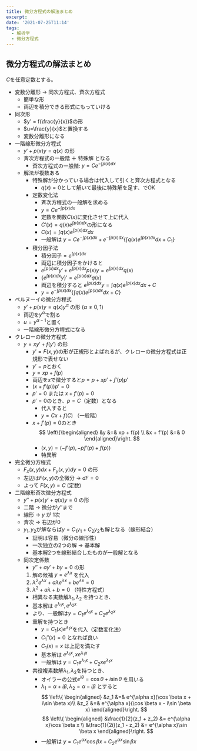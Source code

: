 ```yaml
---
title: 微分方程式の解法まとめ 
excerpt: 
date: '2021-07-25T11:14'
tags:
  - 解析学
  - 微分方程式
---
```


## 微分方程式の解法まとめ


$C$を任意定数とする。

- 変数分離形 → 同次方程式、斉次方程式
  - 簡単な形
  - 両辺を積分できる形式にもっていける
- 同次形
  - $y' = f(\frac{y}{x})$の形
  - $u=\frac{y}{x}$と置換する
  - 変数分離形になる
- 一階線形微分方程式
  - $y' + p(x)y = q(x)$ の形
  - 斉次方程式の一般階 ＋ 特殊解 となる
    - 斉次方程式の一般階: $y = Ce^{-\int p(x)dx}$
  - 解法が複数ある
    - 特殊解が分かっている場合は代入して引くと斉次方程式となる
      - $q(x)=0$として解いて最後に特殊解を足す、でOK
    - 定数変化法
      - 斉次方程式の一般解を求める
      - $y = Ce^{-\int p(x)dx}$
      - 定数を関数$C(x)$に変化させて上に代入
      - $C'(x) = q(x)e^{\int p(x)dx}$の形になる
      - $C(x) = \int q(x) e^{\int p(x)dx}dx$
      - 一般解は $y = Ce^{-\int p(x) dx} + e^{-\int p(x)dx}\{\int q(x)e^{\int p(x)dx}dx + C_1\}$
    - 積分因子法
      - 積分因子$=e^{\int p(x)dx}$
      - 両辺に積分因子をかけると
      - $e^{\int p(x)dx}y' + e^{\int p(x)dx}p(x)y = e^{\int p(x)dx} q(x)$
      - $\{e^{\int p(x)dx}y\}' = e^{\int p(x)dx}q(x)$
      - 両辺を積分すると $e^{\int p(x)dx}y = \int q(x)e^{\int p(x)dx}dx + C$
      - $y = e^{-\int p(x)dx}\{\int q(x)e^{\int p(x)dx}dx + C\}$
- ベルヌーイの微分方程式
  - $y' + p(x)y = q(x)y^\alpha$ の形 ($\alpha \neq 0,1$)
  - 両辺を$y^\alpha$で割る
  - $u = y^{\alpha-1}$と置く
  - 一階線形微分方程式になる
- クレローの微分方程式
  - $y = xy' + f(y')$ の形
    - $y'=F(x,y)$の形が正規形とよばれるが、クレローの微分方程式は正規形で表せない
    - $y'=p$とおく
    - $y=xp+f(p)$
    - 両辺を$x$で微分すると$p=p+xp'+f'(p)p'$
    - $(x+f'(p))p'=0$
    - $p'=0$ または $x+f'(p)=0$
    - $p'=0$のとき、$p=C$（定数）となる
      - 代入すると
      - $y = Cx + f(C)$ （一般階）
    - $x+f'(p)=0$のとき
      $$
      \left\{\begin{aligned}
      &y &=& xp + f(p) \\
      &x + f'(p) &=& 0
      \end{aligned}\right.
      $$
      - $(x,y) = (-f'(p), -pf'(p) + f(p))$
      - 特異解
- 完全微分方程式
  - $F_x(x,y)dx + F_y(x,y)dy = 0$ の形
  - 左辺は$F(x,y)$の全微分 → $dF = 0$
  - よって $F(x,y) = C$ (定数)
- 二階線形斉次微分方程式
  - $y'' + p(x)y' + q(x)y = 0$ の形
  - 二階 → 微分が$y''$まで
  - 線形 → $y$ が 1次
  - 斉次 → 右辺が0
  - $y_1, y_2$が解ならば$y=C_1y_1 + C_2y_2$も解となる（線形結合）
    - 証明は容易（微分の線形性）
    - 一次独立の2つの解 → 基本解
    - 基本解2つを線形結合したものが一般解となる
  - 同次定係数
    - $y'' + ay' + by = 0$ の形
    1. 解の候補 $y=e^{\lambda x}$ を代入
    2. $\lambda^2 e^{\lambda x} + a\lambda e^{\lambda x} + be^{\lambda x} = 0$
    3. $\lambda^2 + a\lambda + b = 0$ （特性方程式）
    -  相異なる実数解$\lambda_1, \lambda_2$ を持つとき、
      - 基本解は $e^{\lambda_1 x}, e^{\lambda_2 x}$ 
      - より、一般解は$y = C_1 e^{\lambda_1 x} + C_2 e^{\lambda_2 x}$
    - 重解を持つとき
      - $y=C_1(x)e^{\lambda_1 x}$を代入（定数変化法）
      - $C_1''(x) = 0$ となれば良い
      - $C_1(x) = x$ は上記を満たす
      - 基本解は $e^{\lambda_1 x}, xe^{\lambda_1 x}$
      - 一般解は $y = C_1e^{\lambda_1 x} + C_2xe^{\lambda_1 x}$
    - 共役複素数解$\lambda_1, \lambda_2$を持つとき、
      - オイラーの公式$e^{i\theta} = \cos\theta + i\sin\theta$ を用いる
      - $\lambda_1 = \alpha + i\beta, \lambda_2 = \alpha - i\beta$ とすると
        $$
        \left\{ \begin{aligned}
        &z_1 &=& e^{\alpha x}(\cos \beta x + i\sin \beta x)\\
        &z_2 &=& e^{\alpha x}(\cos \beta x - i\sin \beta x)
        \end{aligned}\right.
        $$
        $$
        \left\{ \begin{aligned}
        &\frac{1}{2}(z_1 + z_2) &= e^{\alpha x}\cos \beta x \\
        &\frac{1}{2i}(z_1 - z_2) &= e^{\alpha x}\sin \beta x 
        \end{aligned}\right.
        $$
      - 一般解は $y = C_1e^{\alpha x}\cos \beta x + C_2 e^{\alpha x}\sin \beta x$